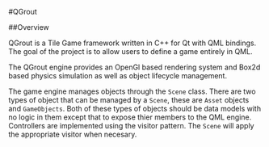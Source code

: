 #QGrout

##Overview

QGrout is a Tile Game framework written in C++ for Qt with QML bindings. The goal of the project is
 to allow users to define a game entirely in QML.

The QGrout engine provides an OpenGl based rendering system and Box2d based physics simulation as
 well as object lifecycle management.

The game engine manages objects through the `Scene` class. There are two types of object that can be
 managed by a `Scene`, these are `Asset` objects and `GameObjects`. Both of these types of objects
 should be data models with no logic in them except that to expose thier members to the QML engine.
 Controllers are implemented using the visitor pattern. The `Scene` will apply the appropriate
 visitor when necesary.
